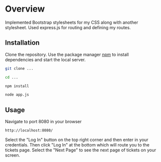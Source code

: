 # Overview

Implemented Bootstrap stylesheets for my CSS along with another stylesheet. Used express.js for routing and defining my routes.

## Installation

Clone the repository. Use the package manager [npm](https://www.npmjs.com/get-npm) to install dependencies and start the local server.

```bash
git clone ...

cd ...

npm install

node app.js
```

## Usage

Navigate to port 8080 in your browser

```html
http://localhost:8080/
```
Select the "Log In" button on the top right corner and then enter in your credentials. Then click "Log In" at the bottom which will route you to the tickets page. Select the "Next Page" to see the next page of tickets on your screen.
